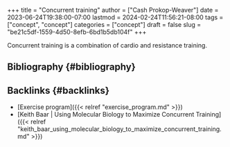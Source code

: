 +++
title = "Concurrent training"
author = ["Cash Prokop-Weaver"]
date = 2023-06-24T19:38:00-07:00
lastmod = 2024-02-24T11:56:21-08:00
tags = ["concept", "concept"]
categories = ["concept"]
draft = false
slug = "be21c5df-1559-4d50-8efb-6bd1b5db104f"
+++

Concurrent training is a combination of cardio and resistance training.


## Bibliography {#bibliography}

<style>.csl-entry{text-indent: -1.5em; margin-left: 1.5em;}</style><div class="csl-bib-body">
</div>


## Backlinks {#backlinks}

-   [Exercise program]({{< relref "exercise_program.md" >}})
-   [Keith Baar | Using Molecular Biology to Maximize Concurrent Training]({{< relref "keith_baar_using_molecular_biology_to_maximize_concurrent_training.md" >}})
